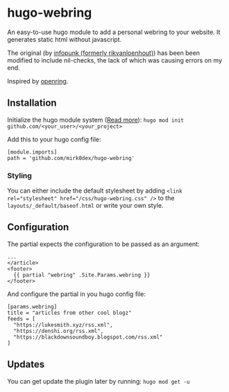 # hugo-webring
An easy-to-use hugo module to add a personal webring to your website. It generates static html without javascript.

The original (by [infopunk (formerly
rikvanloenhout)](https://github.com/infopunk)) has been been modified to include
nil-checks, the lack of which was causing errors on my end. 

Inspired by [openring](https://sr.ht/~sircmpwn/openring/).

## Installation
Initialize the hugo module system ([Read more](https://gohugo.io/hugo-modules/use-modules/#use-a-module-for-a-theme)):
`hugo mod init github.com/<your_user>/<your_project>`

Add this to your hugo config file:
```
[module.imports]
path = 'github.com/mirk0dex/hugo-webring'
```

### Styling
You can either include the default stylesheet by adding `<link rel="stylesheet" href="/css/hugo-webring.css" />` to the `layouts/_default/baseof.html` or write your own style.

## Configuration
The partial expects the configuration to be passed as an argument:
```
...
</article>
<footer>
  {{ partial "webring" .Site.Params.webring }}
</footer>
```

And configure the partial in you hugo config file:
```
[params.webring]
title = "articles from other cool blogz"
feeds = [
  "https://lukesmith.xyz/rss.xml",
  "https://denshi.org/rss.xml",
  "https://blackdownsoundboy.blogspot.com/rss.xml"
]
```

## Updates
You can get update the plugin later by running:
`hugo mod get -u`
